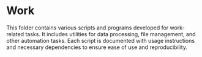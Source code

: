 # Work
This folder contains various scripts and programs developed for work-related tasks. It includes utilities for data processing, file management, and other automation tasks. Each script is documented with usage instructions and necessary dependencies to ensure ease of use and reproducibility.
